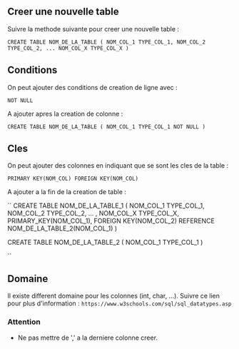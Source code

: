 ## Creer une nouvelle table
Suivre la methode suivante pour creer une nouvelle table :

``
CREATE TABLE NOM_DE_LA_TABLE (
  NOM_COL_1 TYPE_COL_1,
  NOM_COL_2 TYPE_COL_2,
  ...
  NOM_COL_X TYPE_COL_X
)
``

## Conditions
On peut ajouter des conditions de creation de ligne avec : 

``
NOT NULL
``

A ajouter apres la creation de colonne :

``
CREATE TABLE NOM_DE_LA_TABLE (
  NOM_COL_1 TYPE_COL_1 NOT NULL
)
``

## Cles
On peut ajouter des colonnes en indiquant que se sont les cles de la table :

``
PRIMARY KEY(NOM_COL)
FOREIGN KEY(NOM_COL)
``

A ajouter a la fin de la creation de table :

``
CREATE TABLE NOM_DE_LA_TABLE_1 (
  NOM_COL_1 TYPE_COL_1, 
  NOM_COL_2 TYPE_COL_2,
  ... ,
  NOM_COL_X TYPE_COL_X,
  PRIMARY_KEY(NOM_COL_1),
  FOREIGN KEY(NOM_COL_2) REFERENCE NOM_DE_LA_TABLE_2(NOM_COL_1)
)

CREATE TABLE NOM_DE_LA_TABLE_2 (
  NOM_COL_1 TYPE_COL_1
)

``

## Domaine
Il existe different domaine pour les colonnes (int, char, ...). Suivre ce lien pour plus d'information : 
``
https://www.w3schools.com/sql/sql_datatypes.asp
``

### Attention
* Ne pas mettre de ',' a la derniere colonne creer.
